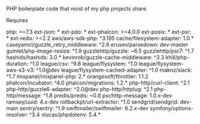 PHP boilerplate code that most of my php projects share.

Requires

  php: >=7.3
  ext-json: *
  ext-pdo: *
  ext-phalcon: >=4.0.0
  ext-posix: *
  ext-psr: *
  ext-redis: >=2.2
  aws/aws-sdk-php: ^3.195
  cache/filesystem-adapter: 1.0.*
  caseyamcl/guzzle_retry_middleware: ^2.6
  erusev/parsedown: dev-master
  gumlet/php-image-resize: ^1.9
  guzzlehttp/guzzle: ~6.5
  guzzlehttp/psr7: ^1.7
  hashids/hashids: 3.0.*
  kevinrob/guzzle-cache-middleware: ^3.3
  khill/php-duration: ^1.0
  league/csv: ^9.6
  league/flysystem: ^1.0
  league/flysystem-aws-s3-v3: ^1.0@dev
  league/flysystem-cached-adapter: ^1.0
  maknz/slack: ^1.7
  mixpanel/mixpanel-php: 2.*
  orangesoft/throttler: 1.1.2
  phalcon/incubator: ^4.0
  phalcon/migrations: 1.2.*
  php-http/curl-client: ^2.1
  php-http/guzzle6-adapter: ^2.0@dev
  php-http/httplug: ^2.1
  php-http/message: ^1.8
  predis/predis: ~0.8
  psr/http-message: 1.0.x-dev
  ramsey/uuid: 4.x-dev
  rollbackpt/url-extractor: ^1.0
  sendgrid/sendgrid: dev-main
  sentry/sentry: ^1.9
  swiftmailer/swiftmailer: 6.2.x-dev
  symfony/options-resolver: ^3.4
  vlucas/phpdotenv: 5.4.*
